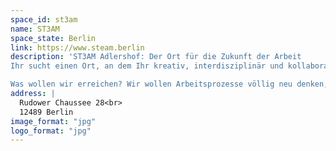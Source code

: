 ```yaml
---
space_id: st3am
name: ST3AM
space_state: Berlin
link: https://www.steam.berlin
description: 'ST3AM Adlershof: Der Ort für die Zukunft der Arbeit
Ihr sucht einen Ort, an dem Ihr kreativ, interdisziplinär und kollaborativ arbeiten könnt? Dann seid Ihr hier genau richtig! Wir bieten Euch eine exklusive und inspirierende Atmosphäre. Als Mitglied bekommt Ihr Zugang zu einem ganzen Spektrum an Wissen, könnt mit anderen zusammenarbeiten, findet Talente und knüpft Kontakte – und das alles so flexibel wie möglich. Egal, ob Schreibtisch oder kompletter Raum – für einen Tag oder länger: Wir haben den perfekten Space für Euch!

Was wollen wir erreichen? Wir wollen Arbeitsprozesse völlig neu denken, indem wir für eine Arbeitsumgebung, in der Vielfalt, Inklusion und Gesundheit ganz oben auf der Liste stehen, sorgen. Unser Ziel ist es, den Weg für neue Ideen zu ebnen. Im ST3AM Adlershof haben wir auf rund 3.000 Quadratmetern eine echt einzigartige Symbiose aus Maker-, Arbeits- und Veranstaltungsfläche zusammengestellt. Ihr möchtet mehr darüber erfahren, wie alles entstanden ist? Dann schaut Euch gern unser Video dazu an. (https://www.linkedin.com/feed/update/urn:li:activity:7234175191281467392)'
address: |
  Rudower Chaussee 28<br>
  12489 Berlin
image_format: "jpg"
logo_format: "jpg"
---
```

